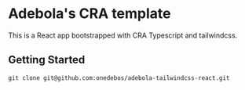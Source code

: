 # Adebola's CRA template

This is a React app bootstrapped with CRA Typescript and tailwindcss.

## Getting Started

`git clone git@github.com:onedebos/adebola-tailwindcss-react.git`
